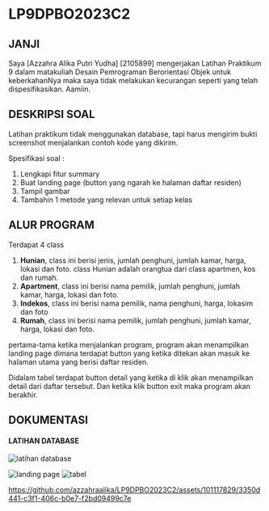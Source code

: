 # LP9DPBO2023C2

## JANJI
Saya [Azzahra Alika Putri Yudha] [2105899] mengerjakan Latihan Praktikum 9 dalam matakuliah Desain Pemrograman Berorientasi Objek untuk keberkahanNya maka saya tidak melakukan kecurangan seperti yang telah dispesifikasikan. Aamiin. 

## DESKRIPSI SOAL
Latihan praktikum tidak menggunakan database, tapi harus mengirim bukti screenshot menjalankan contoh kode yang dikirim. 

Spesifikasi soal : 

1. Lengkapi fitur summary
2. Buat landing page (button yang ngarah ke halaman daftar residen)
3. Tampil gambar
4. Tambahin 1 metode yang relevan untuk setiap kelas

## ALUR PROGRAM 
Terdapat 4 class 
1. **Hunian**, class ini berisi jenis, jumlah penghuni, jumlah kamar, harga, lokasi dan foto. class Hunian adalah orangtua dari class apartmen, kos dan rumah. 
2. **Apartment**, class ini berisi nama pemilik, jumlah penghuni, jumlah kamar, harga, lokasi dan foto.
3. **Indekos**, class ini berisi nama pemilik, nama penghuni, harga, lokasim dan foto
4. **Rumah**, class ini berisi nama pemilik, jumlah penghuni, jumlah kamar, harga, lokasi dan foto. 

pertama-tama ketika menjalankan program, program akan menampilkan landing page dimana terdapat button yang ketika ditekan akan masuk ke halaman utama yang berisi daftar residen. 

Didalam tabel terdapat button detail yang ketika di klik akan menampilkan detail dari daftar tersebut. Dan ketika klik button exit maka program akan berakhir. 

## DOKUMENTASI
#### LATIHAN DATABASE
![latihan database](https://github.com/azzahraalika/LP9DPBO2023C2/assets/101117829/44531cec-a91e-4c5a-97ff-1e3a838c22c9)

![landing page](https://github.com/azzahraalika/LP9DPBO2023C2/assets/101117829/6a17eebe-ce23-40cd-a88c-97558a64d54b)
![tabel](https://github.com/azzahraalika/LP9DPBO2023C2/assets/101117829/f93bc9c4-f762-4036-b0e5-5ed5ae25079f)

https://github.com/azzahraalika/LP9DPBO2023C2/assets/101117829/3350d441-c3f1-406c-b0e7-f2bd09499c7e

